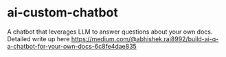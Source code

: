# ai-custom-chatbot
A chatbot that leverages LLM to answer questions about your own docs.
Detailed write up here https://medium.com/@abhishek.rai8992/build-ai-q-a-chatbot-for-your-own-docs-6c8fe4dae835
